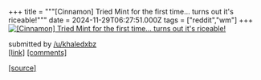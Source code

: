 +++
title = """[Cinnamon] Tried Mint for the first time... turns out it's riceable!"""
date = 2024-11-29T06:27:51.000Z
tags = ["reddit","wm"]
+++
[![[Cinnamon] Tried Mint for the first time... turns out it's riceable!](https://preview.redd.it/ajw8lrx0bs3e1.png?width=640&crop=smart&auto=webp&s=4265dbe0a272e777a0e124738fa84c74feae92ea "[Cinnamon] Tried Mint for the first time... turns out it's riceable!")](https://www.reddit.com/r/unixporn/comments/1h2fl49/cinnamon_tried_mint_for_the_first_time_turns_out/)

submitted by [/u/khaledxbz](https://www.reddit.com/user/khaledxbz)  
[\[link\]](https://i.redd.it/ajw8lrx0bs3e1.png) [\[comments\]](https://www.reddit.com/r/unixporn/comments/1h2fl49/cinnamon_tried_mint_for_the_first_time_turns_out/)

[[source]](https://www.reddit.com/r/unixporn/comments/1h2fl49/cinnamon_tried_mint_for_the_first_time_turns_out/)
